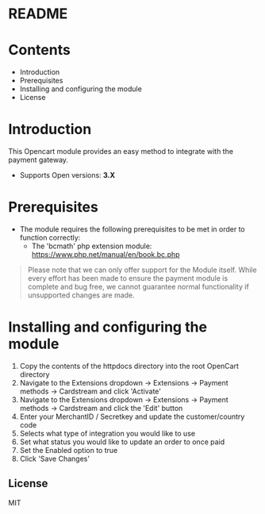 # README

# Contents

- Introduction
- Prerequisites
- Installing and configuring the module
- License

# Introduction

This Opencart module provides an easy method to integrate with the payment gateway.
 - Supports Open versions: **3.X**

# Prerequisites

- The module requires the following prerequisites to be met in order to function correctly:
    - The 'bcmath' php extension module: https://www.php.net/manual/en/book.bc.php

> Please note that we can only offer support for the Module itself. While every effort has been made to ensure the payment module is complete and bug free, we cannot guarantee normal functionality if unsupported changes are made.

# Installing and configuring the module

1. Copy the contents of the httpdocs directory into the root OpenCart directory
2. Navigate to the Extensions dropdown -> Extensions -> Payment methods -> Cardstream and click 'Activate'
3. Navigate to the Extensions dropdown -> Extensions -> Payment methods -> Cardstream and click the 'Edit' button
4. Enter your MerchantID / Secretkey and update the customer/country code
5. Selects what type of integration you would like to use
6. Set what status you would like to update an order to once paid
7. Set the Enabled option to true
8. Click 'Save Changes'

License
----
MIT
